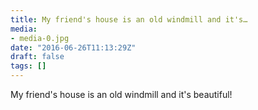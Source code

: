 ```yaml
---
title: My friend's house is an old windmill and it's…
media:
- media-0.jpg
date: "2016-06-26T11:13:29Z"
draft: false
tags: []
---
```

My friend's house is an old windmill and it's beautiful\!
